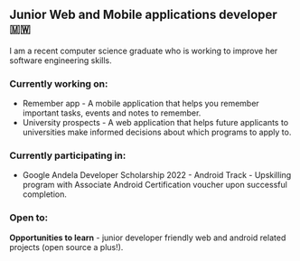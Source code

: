 ## Junior Web and Mobile applications developer 🇲🇼

I am a recent computer science graduate who is working to improve her software engineering skills.

### Currently working on:
- Remember app - A mobile application that helps you remember important tasks, events and notes to remember.
- University prospects - A web application that helps future applicants to universities make informed decisions about which programs to apply to.

### Currently participating in:
- Google Andela Developer Scholarship 2022 - Android Track - Upskilling program with Associate Android Certification voucher upon successful completion. 

### Open to:
**Opportunities to learn** - junior developer friendly web and android related projects (open source a plus!).

